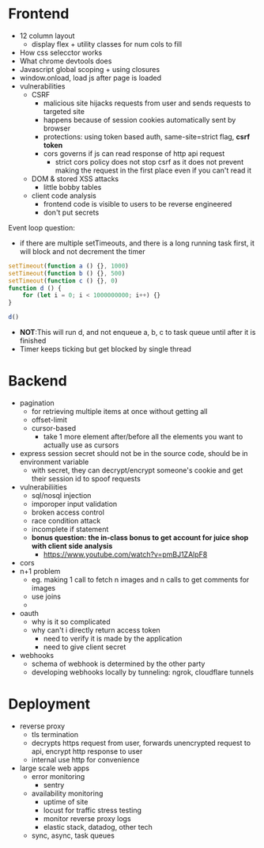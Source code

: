 # Frontend
- 12 column layout
	- display flex + utility classes for num cols to fill
- How css selecctor works
- What chrome devtools does
- Javascript global scoping + using closures
- window.onload, load js after page is loaded
- vulnerabilities
	- CSRF
		- malicious site hijacks requests from user and sends requests to targeted site
		- happens because of session cookies automatically sent by browser
		- protections: using token based auth, same-site=strict flag, **csrf token**
		- cors governs if js can read response of http api request
			- strict cors policy does not stop csrf as it does not prevent making the request in the first place even if you can't read it
	- DOM & stored XSS attacks
		- little bobby tables
	- client code analysis
		- frontend code is visible to users to be reverse engineered
		- don't put secrets

Event loop question:
- if there are multiple setTimeouts, and there is a long running task first, it will block and not decrement the timer
```js
setTimeout(function a () {}, 1000)
setTimeout(function b () {}, 500)
setTimeout(function c () {}, 0)
function d () {
	for (let i = 0; i < 1000000000; i++) {}
}

d()
```
- **NOT**:This will run d, and not enqueue a, b, c to task queue until after it is finished
- Timer keeps ticking but get blocked by single thread
# Backend
- pagination
	- for retrieving multiple items at once without getting all
	- offset-limit
	- cursor-based
		- take 1 more element after/before all the elements you want to actually use as cursors
- express session secret should not be in the source code, should be in environment variable
	- with secret, they can decrypt/encrypt someone's cookie and get their session id to spoof requests
- vulnerabiliities
	- sql/nosql injection
	- imporoper input validation
	- broken access control
	- race condition attack
	- incomplete if statement
	- **bonus question: the in-class bonus to get account for juice shop with client side analysis**
		- https://www.youtube.com/watch?v=pmBJ1ZAlpF8
- cors
- n+1 problem
	- eg. making 1 call to fetch n images and n calls to get comments for images
	- use joins
	- 
- oauth
	- why is it so complicated
	- why can't i directly return access token
		- need to verify it is made by the application
		- need to give client secret
- webhooks
	- schema of webhook is determined by the other party
	- developing webhooks locally by tunneling: ngrok, cloudflare tunnels
# Deployment
- reverse proxy
	- tls termination
	- decrypts https request from user, forwards unencrypted request to api, encrypt http response to user
	- internal use http for convenience
- large scale web apps
	- error monitoring
		- sentry
	- availability monitoring
		- uptime of site
		- locust for traffic stress testing
		- monitor reverse proxy logs
		- elastic stack, datadog, other tech
	- sync, async, task queues
